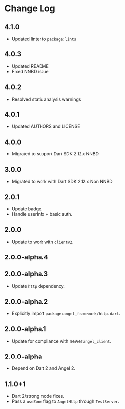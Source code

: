 # Change Log

## 4.1.0

* Updated linter to `package:lints`

## 4.0.3

* Updated README
* Fixed NNBD issue

## 4.0.2

* Resolved static analysis warnings

## 4.0.1

* Updated AUTHORS and LICENSE

## 4.0.0

* Migrated to support Dart SDK 2.12.x NNBD

## 3.0.0

* Migrated to work with Dart SDK 2.12.x Non NNBD

## 2.0.1

* Update badge.
* Handle userInfo + basic auth.

## 2.0.0

* Update to work with `client@2`.

## 2.0.0-alpha.4

## 2.0.0-alpha.3

* Update `http` dependency.

## 2.0.0-alpha.2

* Explicitly import `package:angel_framework/http.dart`.

## 2.0.0-alpha.1

* Update for compliance with newer `angel_client`.

## 2.0.0-alpha

* Depend on Dart 2 and Angel 2.

## 1.1.0+1

* Dart 2/strong mode fixes.
* Pass a `useZone` flag to `AngelHttp` through `TestServer`.
